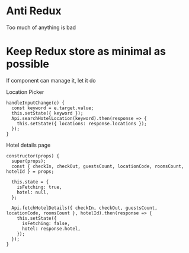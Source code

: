 # Anti Redux
Too much of anything is bad

# Keep Redux store as minimal as possible

If component can manage it, let it do  
  
Location Picker  

```JS
handleInputChange(e) {
  const keyword = e.target.value;
  this.setState({ keyword });
  Api.searchHotelLocation(keyword).then(response => {
    this.setState({ locations: response.locations });
  });
}
```

Hotel details page

```JS
constructor(props) {
  super(props);
  const { checkIn, checkOut, guestsCount, locationCode, roomsCount, hotelId } = props;

  this.state = {
    isFetching: true,
    hotel: null,
  };

  Api.fetchHotelDetails({ checkIn, checkOut, guestsCount, locationCode, roomsCount }, hotelId).then(response => {
    this.setState({
      isFetching: false,
      hotel: response.hotel,
    });
  });
}
```